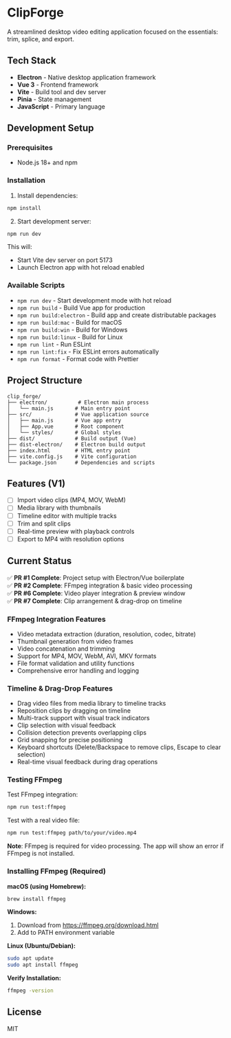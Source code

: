 # ClipForge

A streamlined desktop video editing application focused on the essentials: trim, splice, and export.

## Tech Stack

- **Electron** - Native desktop application framework
- **Vue 3** - Frontend framework
- **Vite** - Build tool and dev server
- **Pinia** - State management
- **JavaScript** - Primary language

## Development Setup

### Prerequisites

- Node.js 18+ and npm

### Installation

1. Install dependencies:

```bash
npm install
```

2. Start development server:

```bash
npm run dev
```

This will:

- Start Vite dev server on port 5173
- Launch Electron app with hot reload enabled

### Available Scripts

- `npm run dev` - Start development mode with hot reload
- `npm run build` - Build Vue app for production
- `npm run build:electron` - Build app and create distributable packages
- `npm run build:mac` - Build for macOS
- `npm run build:win` - Build for Windows
- `npm run build:linux` - Build for Linux
- `npm run lint` - Run ESLint
- `npm run lint:fix` - Fix ESLint errors automatically
- `npm run format` - Format code with Prettier

## Project Structure

```
clip_forge/
├── electron/          # Electron main process
│   └── main.js       # Main entry point
├── src/              # Vue application source
│   ├── main.js       # Vue app entry
│   ├── App.vue       # Root component
│   └── styles/       # Global styles
├── dist/             # Build output (Vue)
├── dist-electron/    # Electron build output
├── index.html        # HTML entry point
├── vite.config.js    # Vite configuration
└── package.json      # Dependencies and scripts
```

## Features (V1)

- [ ] Import video clips (MP4, MOV, WebM)
- [ ] Media library with thumbnails
- [ ] Timeline editor with multiple tracks
- [ ] Trim and split clips
- [ ] Real-time preview with playback controls
- [ ] Export to MP4 with resolution options

## Current Status

✅ **PR #1 Complete**: Project setup with Electron/Vue boilerplate  
✅ **PR #2 Complete**: FFmpeg integration & basic video processing  
✅ **PR #6 Complete**: Video player integration & preview window  
✅ **PR #7 Complete**: Clip arrangement & drag-drop on timeline

### FFmpeg Integration Features

- Video metadata extraction (duration, resolution, codec, bitrate)
- Thumbnail generation from video frames
- Video concatenation and trimming
- Support for MP4, MOV, WebM, AVI, MKV formats
- File format validation and utility functions
- Comprehensive error handling and logging

### Timeline & Drag-Drop Features

- Drag video files from media library to timeline tracks
- Reposition clips by dragging on timeline
- Multi-track support with visual track indicators
- Clip selection with visual feedback
- Collision detection prevents overlapping clips
- Grid snapping for precise positioning
- Keyboard shortcuts (Delete/Backspace to remove clips, Escape to clear selection)
- Real-time visual feedback during drag operations

### Testing FFmpeg

Test FFmpeg integration:
```bash
npm run test:ffmpeg
```

Test with a real video file:
```bash
npm run test:ffmpeg path/to/your/video.mp4
```

**Note**: FFmpeg is required for video processing. The app will show an error if FFmpeg is not installed.

### Installing FFmpeg (Required)

**macOS (using Homebrew):**
```bash
brew install ffmpeg
```

**Windows:**
1. Download from https://ffmpeg.org/download.html
2. Add to PATH environment variable

**Linux (Ubuntu/Debian):**
```bash
sudo apt update
sudo apt install ffmpeg
```

**Verify Installation:**
```bash
ffmpeg -version
```

## License

MIT
